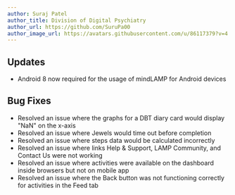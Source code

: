 ```yaml
---
author: Suraj Patel
author_title: Division of Digital Psychiatry
author_url: https://github.com/SuruPa00
author_image_url: https://avatars.githubusercontent.com/u/86117379?v=4
---
```


## Updates

-   Android 8 now required for the usage of mindLAMP for Android devices

## Bug Fixes

-   Resolved an issue where the graphs for a DBT diary card would display "NaN" on the x-axis
-   Resolved an issue where Jewels would time out before completion
-   Resolved an issue where steps data would be calculated incorrectly
-   Resolved an issue where links Help & Support, LAMP Community, and Contact Us were not working 
-   Resolved an issue where activities were available on the dashboard inside browsers but not on mobile app 
-   Resolved an issue where the Back button was not functioning correctly for activities in the Feed tab
